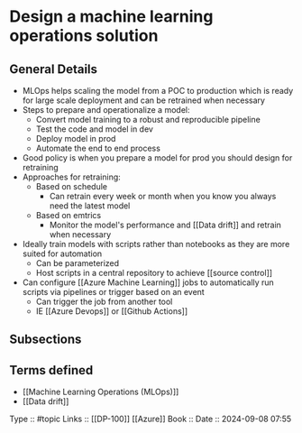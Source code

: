 # Design a machine learning operations solution

## General Details

- MLOps helps scaling the model from a POC to production which is ready for large scale deployment and can be retrained when necessary
- Steps to prepare and operationalize a model:
	- Convert model training to a robust and reproducible pipeline
	- Test the code and model in dev
	- Deploy model in prod
	- Automate the end to end process
- Good policy is when you prepare a model for prod you should design for retraining
- Approaches for retraining:
	- Based on schedule
		- Can retrain every week or month when you know you always need the latest model
	- Based on emtrics
		- Monitor the model's performance and [[Data drift]] and retrain when necessary
- Ideally train models with scripts rather than notebooks as they are more suited for automation
	- Can be parameterized
	- Host scripts in a central repository to achieve [[source control]]
- Can configure [[Azure Machine Learning]] jobs to automatically run scripts via pipelines or trigger based on an event
	- Can trigger the job from another tool
	- IE [[Azure Devops]] or [[Github Actions]]
## Subsections

## Terms defined

- [[Machine Learning Operations (MLOps)]]
- [[Data drift]]

Type :: #topic
Links :: [[DP-100]] [[Azure]]
Book :: 
Date ::  2024-09-08 07:55